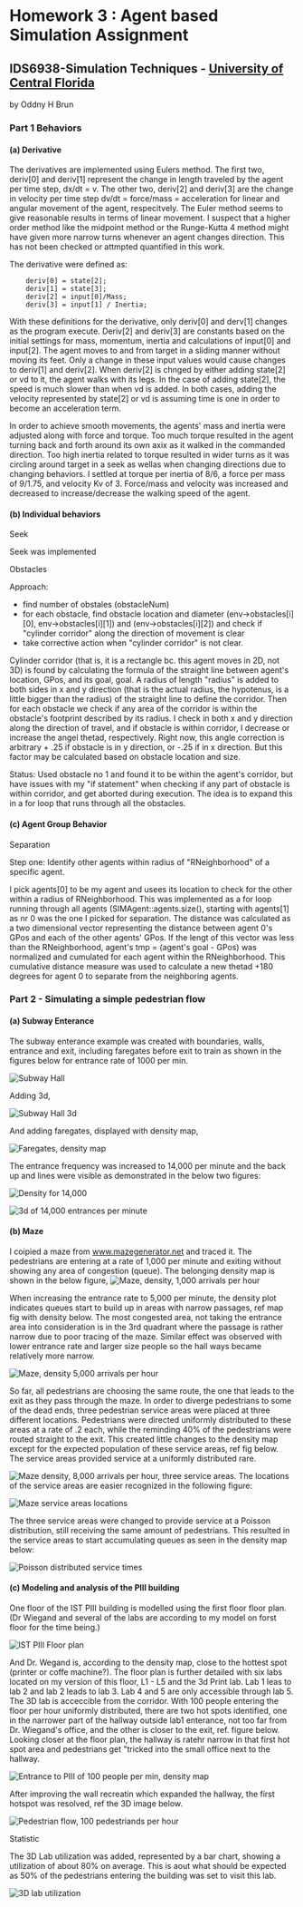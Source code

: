# Homework 3 : Agent based Simulation Assignment

## IDS6938-Simulation Techniques - [University of Central Florida](http://www.ist.ucf.edu/grad/)
by Oddny H Brun

### Part 1 Behaviors

#### (a) Derivative

The derivatives are implemented using Eulers method. The first two, deriv[0] and deriv[1] represent the change in length traveled by the agent per time step, dx/dt = v.  The other two, deriv[2] and deriv[3] are the change in velocity per time step dv/dt = force/mass = acceleration for linear and angular movement of the agent, respecitvely. The Euler method seems to give reasonable results in terms of linear movement. I suspect that a higher order method like the midpoint method or the Runge-Kutta 4 method might have given more narrow turns whenever an agent changes direction. This has not been checked or attmpted quantified in this work.

The derivative were defined as:

		deriv[0] = state[2];
		deriv[1] = state[3];
		deriv[2] = input[0]/Mass;
		deriv[3] = input[1] / Inertia;

With these definitions for the derivative, only deriv[0] and derv[1] changes as the program execute. Deriv[2] and deriv[3] are constants based on the initial settings for mass, momentum, inertia and calculations of input[0] and input[2]. The agent moves to and from target in a sliding manner without moving its feet. Only a change in these input values would cause changes to deriv[1] and deriv[2].  When deriv[2] is chnged by either adding state[2] or vd to it, the agent walks with its legs. In the case of adding state[2], the speed is much slower than when vd is added. In both cases, adding the velocity represented by state[2] or vd is assuming time is one in order to become an acceleration term. 

In order to achieve smooth movements, the agents' mass and inertia were adjusted along with force and torque. Too much torque resulted in the agent turning back and forth around its own axix as it walked in the commanded direction. Too high inertia related to torque resulted in wider turns as it was circling around target in a seek as wellas when changing directions due to changing behaviors. I settled at torque per inertia of 8/6, a force per mass of 9/1.75, and velocity Kv of 3. Force/mass and velocity was increased and decreased to increase/decrease the walking speed of the agent.

#### (b) Individual behaviors

Seek

Seek was implemented

Obstacles

Approach:
- find number of obstales (obstacleNum)
- for each obstacle, find obstacle location and diameter (env->obstacles[i][0], env->obstacles[i][1]) and (env->obstacles[i][2]) and check if "cylinder corridor" along the direction of movement is clear
- take corrective action when "cylinder corridor" is not clear.

Cylinder corridor (that is, it is a rectangle bc. this agent moves in 2D, not 3D) is found by calculating the formula of the straight line between agent's location, GPos, and its goal, goal. A radius of length "radius" is added to both sides in x and y direction (that is the actual radius, the hypotenus, is a little bigger than the radius) of the straight line to define the corridor. Then for each obstacle we check if any area of the corridor is within the obstacle's footprint described by its radius. I check in both x and y direction along the direction of travel, and if obstacle is within corridor, I decrease or increase the angel thetad, respectively. Right now, this angle correction is arbitrary + .25 if obstacle is in y direction, or -.25 if in x direction. But this factor may be calculated based on obstacle location and size.

Status: Used obstacle no 1 and found it to be within the agent's corridor, but have issues with my "if statement" when checking if any part of obstacle is within corridor, and get aborted during execution. The idea is to expand this in a for loop that runs through all the obstacles.



#### (c) Agent Group Behavior

Separation

Step one: Identify other agents within radius of "RNeighborhood" of a specific agent.

I pick agents[0] to be my agent and usees its location to check for the other within a radius of RNeighborhood. This was implemented as a for loop running through all agents (SIMAgent::agents.size(), starting with agents[1] as nr 0 was the one I picked for separation. The distance was calculated as a two dimensional vector representing the distance between agent 0's GPos and each of the other agents' GPos. If the lengt of this vector was less than the RNeighborhood, agent's tmp = (agent's goal - GPos) was normalized and cumulated for each agent within the RNeighborhood. This cumulative distance measure was used to calculate a new thetad +180 degrees for agent 0 to separate from the neighboring agents. 




### Part 2 - Simulating a simple pedestrian flow

#### (a) Subway Enterance

The subway enterance example was created with boundaries, walls, entrance and exit, including faregates before exit to train as shown in the figures below for entrance rate of 1000 per min.

![Subway Hall](part2_a_1.PNG)

Adding 3d,

![Subway Hall 3d](part2_a_2.PNG)

And adding faregates, displayed with density map,

![Faregates, density map](part2_a_3.PNG)

The entrance frequency was increased to 14,000 per minute and the back up and lines were visible as demonstrated in the below two figures:

![Density for 14,000](part2_a_4.PNG)

![3d of 14,000 entrances per minute](part2_a_5.PNG)

#### (b) Maze

I coipied a maze from www.mazegenerator.net and traced it. The pedestrians are entering at a rate of 1,000 per minute and exiting without showing any area of congestion (queue). The belonging density map is shown in the below figure,
![Maze, density, 1,000 arrivals per hour](part2_b_1.PNG)

When increasing the entrance rate to 5,000 per minute, the density plot indicates queues start to build up in areas with narrow passages, ref map fig with density below. The most congested area, not taking the entrance area into consideration is in the 3rd quadrant where the passage is rather narrow due to poor tracing of the maze. Similar effect was observed with lower entrance rate and larger size people so the hall ways became relatively more narrow. 

![Maze, density 5,000 arrivals per hour](part2_b_2.PNG)

So far, all pedestrians are choosing the same route, the one that leads to the exit as they pass through the maze. In order to diverge pedestrians to some of the dead ends, three pedestrian service areas were placed at three different locations. Pedestrians were directed uniformly distributed to these areas at a rate of .2 each, while the reminding 40% of the pedestrians were routed straight to the exit. This created little changes to the density map except for the expected population of these service areas, ref fig below. The service areas provided service at a uniformly distributed rare.

![Maze density, 8,000 arrivals per hour, three service areas](part2_b_5.PNG). The locations of the service areas are easier recognized in the following figure:

![Maze service areas locations](part2_b_6.PNG)

The three service areas were changed to provide service at a Poisson distribution, still receiving the same amount of pedestrians. This resulted in the service areas to start accumulating queues as seen in the density map below:

![Poisson distributed service times](part2_b_7.PNG)


#### (c) Modeling and analysis of the PIII building

One floor of the IST PIII building is modelled using the first floor floor plan. (Dr Wiegand and several of the labs are according to my model on forst floor for the time being.)

![IST PIII Floor plan](part2_c_2.PNG)

And Dr. Wegand is, according to the density map, close to the hottest spot (printer or coffe machine?). The floor plan is further detailed with six labs located on my version of this floor, L1 - L5 and the 3d Print lab. Lab 1 leas to lab 2 and lab 2 leads to lab 3. Lab 4 and 5 are only accessible through lab 5. The 3D lab is acceccible from the corridor. With 100 people entering the floor per hour uniformly distributed, there are two hot spots identified, one in the narrower part of the hallway outside lab1 enterance, not too far from Dr. Wiegand's office, and the other is closer to the exit, ref. figure below. Looking closer at the floor plan, the hallway is ratehr narrow in that first hot spot area and pedestrians get "tricked into the small office next to the hallway.

![Entrance to PIII of 100 people per min, density map ](part2_c_4.PNG)

After improving the wall recreatin which expanded the hallway, the first hotspot was resolved, ref the 3D image below.

![Pedestrian flow, 100 pedestriands per hour](part2_c_5.PNG)

Statistic

The 3D Lab utilization was added, represented by a bar chart, showing a utilization of about 80% on average. This is aout what should be expected as 50% of the pedestrians entering the building was set to visit this lab.

![3D lab utilization](part2_c_6.PNG)